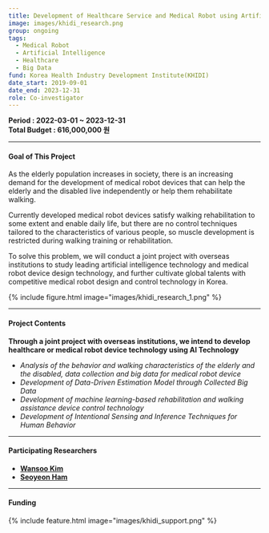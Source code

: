 ```yaml
---
title: Development of Healthcare Service and Medical Robot using Artificial Intelligence
image: images/khidi_research.png 
group: ongoing  
tags: 
  - Medical Robot
  - Artificial Intelligence
  - Healthcare
  - Big Data
fund: Korea Health Industry Development Institute(KHIDI)  
date_start: 2019-09-01 
date_end: 2023-12-31
role: Co-investigator
---
```


**<i class="fas fa-sync"></i> Period : 2022-03-01 ~ 2023-12-31**   
**<i class="fas fa-won-sign"></i> Total Budget : 616,000,000 원**   

*** 
#### <i class="fas fa-edit"></i>  **Goal of This Project**
As the elderly population increases in society, there is an increasing demand for the development of medical robot devices that can help the elderly and the disabled live independently or help them rehabilitate walking.    
    
Currently developed medical robot devices satisfy walking rehabilitation to some extent and enable daily life, but there are no control techniques tailored to the characteristics of various people, so muscle development is restricted during walking training or rehabilitation.    

To solve this problem, we will conduct a joint project with overseas institutions to study leading artificial intelligence technology and medical robot device design technology, and further cultivate global talents with competitive medical robot design and control technology in Korea.

{%
  include figure.html
  image="images/khidi_research_1.png"
%}

*** 
#### <i class="far fa-edit"></i>  **Project Contents**   
**Through a joint project with overseas institutions, we intend to develop healthcare or medical robot device technology using AI Technology**   

- *Analysis of the behavior and walking characteristics of the elderly and the disabled, data collection and big data for medical robot device*
- *Development of Data-Driven Estimation Model through Collected Big Data*
- *Development of machine learning-based rehabilitation and walking assistance device control technology*
- *Development of Intentional Sensing and Inference Techniques for Human Behavior*


<!-- {%
  include figure.html
  image="images/khidi_research_2.png"
%} -->


***    

#### **<i class="fas fa-user-circle"></i> Participating Researchers**
* [**Wansoo Kim**](http://harco.hanyang.ac.kr/members/Wansoo-Kim.html)
* [**Seoyeon Ham**](http://harco.hanyang.ac.kr/members/Seoyeon-Ham.html)


***
#### **<i class="fas fa-money-bill-wave-alt"></i> Funding**
{%
  include feature.html
  image="images/khidi_support.png"
%}
